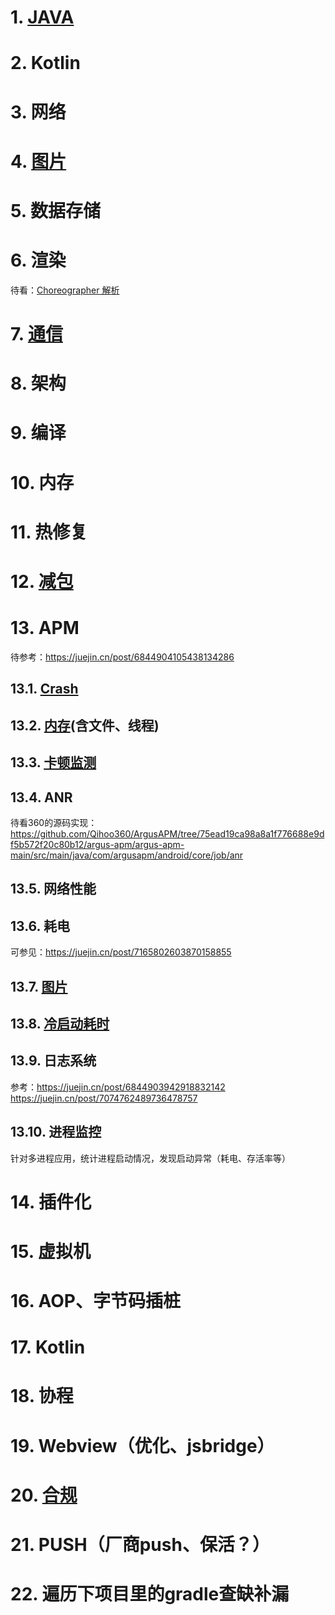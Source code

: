 # 1. [JAVA]()
# 2. Kotlin
# 3. 网络
# 4. [图片](picture/pic.md)
# 5. 数据存储
# 6. 渲染
待看：[Choreographer 解析](https://www.jianshu.com/p/dd32ec35db1d)
# 7. [通信](all/talk.md)
# 8. 架构
# 9. 编译
# 10. 内存
# 11. 热修复  
# 12. [减包](all/shrink.md)
# 13. APM
待参考：https://juejin.cn/post/6844904105438134286

## 13.1. [Crash](apm/crash.md)
## 13.2. [内存](apm/memory.md)(含文件、线程)
## 13.3. [卡顿监测](apm/block.md)  
## 13.4. ANR
待看360的源码实现：https://github.com/Qihoo360/ArgusAPM/tree/75ead19ca98a8a1f776688e9df5b572f20c80b12/argus-apm/argus-apm-main/src/main/java/com/argusapm/android/core/job/anr
## 13.5. 网络性能  
## 13.6. 耗电
可参见：https://juejin.cn/post/7165802603870158855
## 13.7. [图片](picture/pic.md)
## 13.8. [冷启动耗时](apm/coldstart.md)
## 13.9. 日志系统  
参考：https://juejin.cn/post/6844903942918832142
https://juejin.cn/post/7074762489736478757
## 13.10. 进程监控  
针对多进程应用，统计进程启动情况，发现启动异常（耗电、存活率等）
# 14. 插件化  
# 15. 虚拟机  
# 16. AOP、字节码插桩
# 17. Kotlin  
# 18. 协程  
# 19. Webview（优化、jsbridge）
# 20. [合规](all/privacy.md)
# 21. PUSH（厂商push、保活？）
# 22. 遍历下项目里的gradle查缺补漏

